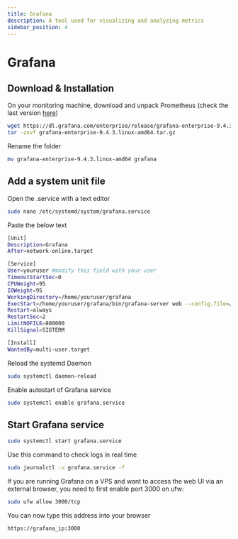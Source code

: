 ```yaml
---
title: Grafana
description: A tool used for visualizing and analyzing metrics
sidebar_position: 4
---
```


# Grafana

## Download & Installation

On your monitoring machine, download and unpack Prometheus (check the last version [here](https://grafana.com/grafana/download?platform=linux))

```bash
wget https://dl.grafana.com/enterprise/release/grafana-enterprise-9.4.3.linux-amd64.tar.gz
tar -zxvf grafana-enterprise-9.4.3.linux-amd64.tar.gz
```

Rename the folder

```bash
mv grafana-enterprise-9.4.3.linux-amd64 grafana
```

## Add a system unit file

Open the .service with a text editor

```bash
sudo nano /etc/systemd/system/grafana.service
```

Paste the below text

```bash title=/etc/systemd/system/grafana.service
[Unit]
Description=Grafana
After=network-online.target

[Service]
User=youruser #modify this field with your user
TimeoutStartSec=0
CPUWeight=95
IOWeight=95
WorkingDirectory=/home/youruser/grafana
ExecStart=/home/youruser/grafana/bin/grafana-server web --config.file=/home/youruser/grafana/conf/default.ini
Restart=always
RestartSec=2
LimitNOFILE=800000
KillSignal=SIGTERM

[Install]
WantedBy=multi-user.target
```

Reload the systemd Daemon

```bash
sudo systemctl daemon-reload
```

Enable autostart of Grafana service

```bash
sudo systemctl enable grafana.service
```

## Start Grafana service

```bash
sudo systemctl start grafana.service
```

Use this command to check logs in real time

```bash
sudo journalctl -u grafana.service -f
```

If you are running Grafana on a VPS and want to access the web UI via an external browser, you need to first enable port 3000 on ufw:

```bash
sudo ufw allow 3000/tcp
```

You can now type this address into your browser

```bash
https://grafana_ip:3000
```